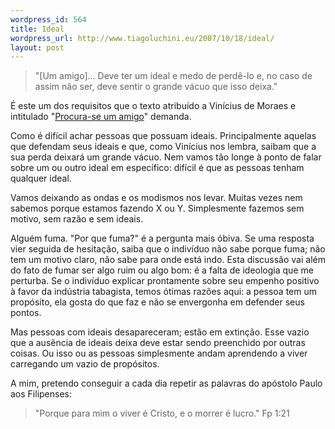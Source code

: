 ```yaml
--- 
wordpress_id: 564
title: Ideal
wordpress_url: http://www.tiagoluchini.eu/2007/10/18/ideal/
layout: post
---
```


<blockquote>
<p align="left">"[Um amigo]... Deve ter um ideal e medo de perdê-lo e, no caso de assim não ser, deve sentir o grande vácuo que isso deixa."</p>
</blockquote>
É este um dos requisitos que o texto atribuído a Vinícius de Moraes e intitulado "<a href="http://pedradeajuda.wordpress.com/2007/10/17/procura-se-um-amigo/" target="_blank">Procura-se um amigo</a>" demanda.

Como é difícil achar pessoas que possuam ideais. Principalmente aquelas que defendam seus ideais e que, como Vinícius nos lembra, saibam que a sua perda deixará um grande vácuo. Nem vamos tão longe à ponto de falar sobre um ou outro ideal em específico: difícil é que as pessoas tenham qualquer ideal.

Vamos deixando as ondas e os modismos nos levar. Muitas vezes nem sabemos porque estamos fazendo X ou Y. Simplesmente fazemos sem motivo, sem razão e sem ideais.

Alguém fuma. "Por que fuma?" é a pergunta mais óbiva. Se uma resposta vier seguida de hesitação, saiba que o indivíduo não sabe porque fuma; não tem um motivo claro, não sabe para onde está indo. Esta discussão vai além do fato de fumar ser algo ruim ou algo bom: é a falta de ideologia que me perturba. Se o indivíduo explicar prontamente sobre seu empenho positivo à favor da indústria tabagista, temos ótimas razões aqui: a pessoa tem um propósito, ela gosta do que faz e não se envergonha em defender seus pontos.

Mas pessoas com ideais desapareceram; estão em extinção. Esse vazio que a ausência de ideais deixa deve estar sendo preenchido por outras coisas. Ou isso ou as pessoas simplesmente andam aprendendo a viver carregando um vazio de propósitos.

A mim, pretendo conseguir a cada dia repetir as palavras do apóstolo Paulo aos Filipenses:
<blockquote>
<p align="left">"Porque para mim o viver é Cristo, e o morrer é lucro."
Fp 1:21</blockquote>
